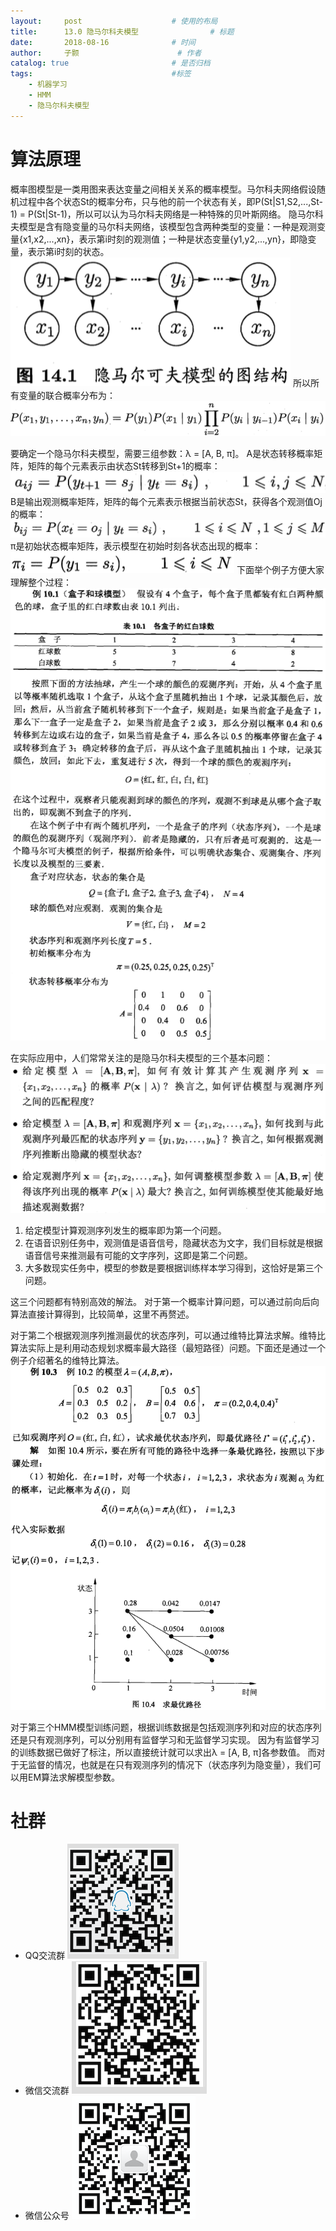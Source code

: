 ```yaml
---
layout:     post   				    # 使用的布局
title:      13.0 隐马尔科夫模型 				# 标题 
date:       2018-08-16 				# 时间
author:     子颢 						# 作者
catalog: true 						# 是否归档
tags:								#标签
    - 机器学习
    - HMM
    - 隐马尔科夫模型
---
```


# 算法原理

概率图模型是一类用图来表达变量之间相关关系的概率模型。马尔科夫网络假设随机过程中各个状态St的概率分布，只与他的前一个状态有关，即P(St|S1,S2,...,St-1) = P(St|St-1)，所以可以认为马尔科夫网络是一种特殊的贝叶斯网络。
隐马尔科夫模型是含有隐变量的马尔科夫网络，该模型包含两种类型的变量：一种是观测变量{x1,x2,...,xn}，表示第i时刻的观测值；一种是状态变量{y1,y2,...,yn}，即隐变量，表示第i时刻的状态。
![HMM](/img/HMM-01.png)
所以所有变量的联合概率分布为：
![HMM](/img/HMM-02.png)

要确定一个隐马尔科夫模型，需要三组参数：λ = [A, B, π]。
A是状态转移概率矩阵，矩阵的每个元素表示由状态St转移到St+1的概率：
![HMM](/img/HMM-03.png)
B是输出观测概率矩阵，矩阵的每个元素表示根据当前状态St，获得各个观测值Oj的概率：
![HMM](/img/HMM-04.png)
π是初始状态概率矩阵，表示模型在初始时刻各状态出现的概率：
![HMM](/img/HMM-05.png)
下面举个例子方便大家理解整个过程：
![HMM](/img/HMM-07.png)

在实际应用中，人们常常关注的是隐马尔科夫模型的三个基本问题：
![HMM](/img/HMM-06.png)
1. 给定模型计算观测序列发生的概率即为第一个问题。
2. 在语音识别任务中，观测值是语音信号，隐藏状态为文字，我们目标就是根据语音信号来推测最有可能的文字序列，这即是第二个问题。
3. 大多数现实任务中，模型的参数是要根据训练样本学习得到，这恰好是第三个问题。

这三个问题都有特别高效的解法。
对于第一个概率计算问题，可以通过前向后向算法直接计算得到，比较简单，这里不再赘述。

对于第二个根据观测序列推测最优的状态序列，可以通过维特比算法求解。维特比算法实际上是利用动态规划求概率最大路径（最短路径）问题。下面还是通过一个例子介绍著名的维特比算法。
![HMM](/img/HMM-08.png)

对于第三个HMM模型训练问题，根据训练数据是包括观测序列和对应的状态序列还是只有观测序列，可以分别用有监督学习和无监督学习实现。
因为有监督学习的训练数据已做好了标注，所以直接统计就可以求出λ = [A, B, π]各参数值。
而对于无监督的情况，也就是在只有观测序列的情况下（状态序列为隐变量），我们可以用EM算法求解模型参数。

# 社群

- QQ交流群
	![562929489](/img/qq_ewm.png)
- 微信交流群
	![562929489](/img/wx_ewm.png)
- 微信公众号
	![562929489](/img/wxgzh_ewm.png)